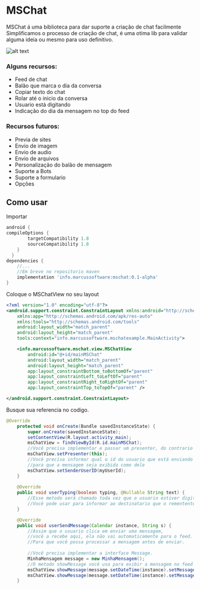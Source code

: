 # MSChat
MSChat á uma biblioteca para dar suporte a criação de chat facilmente
Simplificamos o processo de criação de chat, é uma otima lib para validar alguma ideia ou mesmo para uso definitivo.

![alt text](https://github.com/marcusedu/MSChat/blob/master/chatexample/chat_example.gif "Exemplo")

### Alguns recursos:
- Feed de chat
- Balão que marca o dia da conversa
- Copiar texto do chat
- Rolar até o inicio da conversa
- Usuario está digitando
- Indicação do dia da mensagem no top do feed

### Recursos futuros:
- Previa de sites
- Envio de imagem
- Envio de audio
- Envio de arquivos
- Personalização do balão de mensagem
- Suporte a Bots
- Suporte a formulario
- Opções

## Como usar

Importar

```gradle
android {
compileOptions {
        targetCompatibility 1.8
        sourceCompatibility 1.8
    }
  }
dependencies {
    //...
    //Em breve no repositorio maven
    implementation 'info.marcussoftware:mschat:0.1-alpha'
}
```

Coloque o MSChatView no seu layout

```xml
<?xml version="1.0" encoding="utf-8"?>
<android.support.constraint.ConstraintLayout xmlns:android="http://schemas.android.com/apk/res/android"
    xmlns:app="http://schemas.android.com/apk/res-auto"
    xmlns:tools="http://schemas.android.com/tools"
    android:layout_width="match_parent"
    android:layout_height="match_parent"
    tools:context="info.marcussoftware.mschatexample.MainActivity">

    <info.marcussoftware.mschat.view.MSChatView
        android:id="@+id/mainMSChat"
        android:layout_width="match_parent"
        android:layout_height="match_parent"
        app:layout_constraintBottom_toBottomOf="parent"
        app:layout_constraintLeft_toLeftOf="parent"
        app:layout_constraintRight_toRightOf="parent"
        app:layout_constraintTop_toTopOf="parent" />

</android.support.constraint.ConstraintLayout>
```

Busque sua referencia no codigo.

```java
@Override
    protected void onCreate(Bundle savedInstanceState) {
        super.onCreate(savedInstanceState);
        setContentView(R.layout.activity_main);
        msChatView = findViewById(R.id.mainMSChat);
        //Você precisa implementar e passar um presenter, do contrario a lib irá lançar uma exceção
        msChatView.setPresenter(this);
        //Você precisa informar qual o id do usuario que está enviando a mensagem
        //para que a mensagem seja exibida como dele
        msChatView.setSenderUserID(myUserId);
    }
    
    @Override
    public void userTyping(boolean typing, @Nullable String text) {
        //Esse metodo será chamado toda vez que o usuario estiver digitando algo.
        //Você pode usar para informar ao destinatario que o rementente está digitando.
    }

    @Override
    public void userSendMessage(Calendar instance, String s) {
        //Assim que o usuario clica em enviar uma mensagem,
        //você a recebe aqui, ela não vai automaticamente para o feed.
        //Para que você possa processar a mensagem antes de enviar.
        
        //Você precisa implementar a interface Message.
        MinhaMensagem message = new MinhaMensagem();
        //O metodo showMessage você usa para exibir a mensagem no feed
        msChatView.showMessage(message.setDateTime(instance).setMessage(s).setUserName("Marcus").setUserId(myUserId));
        msChatView.showMessage(message.setDateTime(instance).setMessage(s).setUserName("Cliente").setUserId("13"));
    }
```
